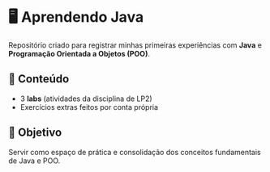 # 🖥️ Aprendendo Java

Repositório criado para registrar minhas primeiras experiências com **Java** e **Programação Orientada a Objetos (POO)**.

## 📂 Conteúdo

* 3 **labs** (atividades da disciplina de LP2)
* Exercícios extras feitos por conta própria

## 🎯 Objetivo

Servir como espaço de prática e consolidação dos conceitos fundamentais de Java e POO.
